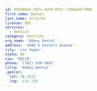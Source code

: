 ```yaml
---
id: 29590431-16fc-4a59-875c-f286a6d77908
first_name: Daniel
last_name: Streifel
license: DDS
services:
  - dentist
category: dentists
org_name: 'Abbey Dental'
address: '4408 S Eastern Avenue'
city: 'Las Vegas'
state: NV
zip: '89119'
phone: '(702) 930-5682'
title: 'Abbey Dental'
_geoloc:
  lat: 36.1653
  lng: -115.116
---
```

